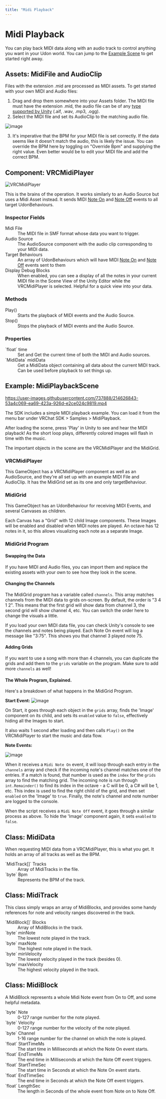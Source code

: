 ```yaml
---
title: "Midi Playback"
---
```


# Midi Playback

You can play back MIDI data along with an audio track to control anything you want in your Udon world. You can jump to the [Example Scene](#example-midiplaybackscene) to get started right away.

## Assets: MidiFile and AudioClip

Files with the extension .mid are processed as MIDI assets. To get started with your own MIDI and Audio files:
1. Drag and drop them somewhere into your Assets folder. The MIDI file must have the extension .mid, the audio file can be of any [type supported by Unity](https://docs.unity3d.com/2019.4/Documentation/Manual/class-AudioClip.html) (.aif, .wav, .mp3, .ogg).
2. Select the MIDI file and set its AudioClip to the matching audio file.

![image](/creators.vrchat.com/images/worlds/midi-playback-214464414-32af9c18-c003-49ed-bd12-dd431367db56.png)

3. It's imperative that the BPM for your MIDI file is set correctly. If the data seems like it doesn't match the audio, this is likely the issue. You can override the BPM here by toggling on "Override Bpm" and supplying the right value. Even better would be to edit your MIDI file and add the correct BPM.


## Component: VRCMidiPlayer

![VRCMidiPlayer](/creators.vrchat.com/images/worlds/midi-playback-215556799-a546e119-afdb-441f-8019-70ee50b6c008.png)

This is the brains of the operation. It works similarly to an Audio Source but uses a Midi Asset instead. It sends MIDI [Note On](/creators.vrchat.com/worlds/udon/midi/#midinoteon) and [Note Off](/creators.vrchat.com/worlds/udon/midi/#midinoteoff) events to all target UdonBehaviours.

### Inspector Fields

<dl>
<dt>Midi File</dt>
<dd>The MIDI file in SMF format whose data you want to trigger.</dd>
<dt>Audio Source</dt>
<dd>The AudioSource component with the audio clip corresponding to your MIDI data.</dd>
<dt>Target Behaviours</dt>
  <dd>An array of UdonBehaviours which will have MIDI <a href="/worlds/udon#midinoteon">Note On</a> and <a href="/worlds/udon#midinoteoff">Note Off</a> events sent to them</dd>
<dt>Display Debug Blocks</dt>
<dd>When enabled, you can see a display of all the notes in your current MIDI file in the Scene View of the Unity Editor while the VRCMidiPlayer is selected. Helpful for a quick view into your data.</dd>
</dl>

### Methods

<dl>
<dt>Play()</dt>
<dd>Starts the playback of MIDI events and the Audio Source.</dd>
<dt>Stop()</dt>
<dd>Stops the playback of MIDI events and the Audio Source.</dd>
</dl>

### Properties

<dl>
<dt>`float` time</dt>
<dd>Set and Get the current time of both the MIDI and Audio sources.</dd>
<dt>`MidiData` midiData</dt>
<dd>Get a MidiData object containing all data about the current MIDI track. Can be used before playback to set things up.</dd>
</dl>

## Example: MidiPlaybackScene

https://user-images.githubusercontent.com/737888/214626843-53a4c069-ea69-423a-926d-e2ce024c9819.mp4

The SDK includes a simple MIDI playback example. You can load it from the menu bar under VRChat SDK > Samples > MidiPlayback.

After loading the scene, press 'Play' in Unity to see and hear the MIDI playback! As the short loop plays, differently colored images will flash in time with the music.

The important objects in the scene are the VRCMidiPlayer and the MidiGrid.

### VRCMidiPlayer

This GameObject has a VRCMidiPlayer component as well as an AudioSource, and they're all set up with an example MIDI File and AudioClip. It has the MidiGrid set as its one and only targetBehaviour.

### MidiGrid

This GameObject has an UdonBehaviour for receiving MIDI Events, and several Canvases as children.

Each Canvas has a "Grid" with 12 child Image components. These Images will be enabled and disabled when MIDI notes are played. An octave has 12 notes in it, so this allows visualizing each note as a separate Image.

### MidiGrid Program

#### Swapping the Data

If you have MIDI and Audio files, you can import them and replace the existing assets with your own to see how they look in the scene.

#### Changing the Channels

The MidiGrid program has a variable called `channels`. This array matches channels from the MIDI data to grids on-screen. By default, the order is "3 4 1 2". This means that the first grid will show data from channel 3, the second grid will show channel 4, etc. You can switch the order here to change the visuals a little.

If you load your own MIDI data file, you can check Unity's console to see the channels and notes being played. Each Note On event will log a message like "3:75". This shows you that channel 3 played note 75.

#### Adding Grids

If you want to use a song with more than 4 channels, you can duplicate the grids and add them to the `grids` variable on the program. Make sure to add more `channels` as well!

#### The Whole Program, Explained.

Here's a breakdown of what happens in the MidiGrid Program.

**Start Event:**
![image](/creators.vrchat.com/images/worlds/midi-playback-214465917-450d04cc-e7ce-4551-a3cd-f4feddd124b2.png)

On Start, it goes through each object in the `grids` array, finds the 'Image' component on its child, and sets its `enabled` value to `false`, effectively hiding all the Images to start.

It also waits 1 second after loading and then calls `Play()` on the VRCMidiPlayer to start the music and data flow.

**Note Events:**

![image](/creators.vrchat.com/images/worlds/midi-playback-214465984-fea32000-04c3-42f3-bf7f-cef471d2b46f.png)


When it receives a `Midi Note On` event, it will loop through each entry in the `channels` array and check if the incoming note's channel matches one of the entries. If a match is found, that number is used as the `index` for the `grids` array to find the matching grid. The incoming note is run through `int.Remainder()` to find its index in the octave - a C will be 0, a C# will be 1, etc. This index is used to find the right child of the grid, and then set `enabled` on the 'Image' to `true`. Finally, the note's channel and note number are logged to the console. 

When the script receives a `Midi Note Off` event, it goes through a similar process as above. To hide the 'Image' component again, it sets `enabled` to `false`.

## Class: MidiData

When requesting MIDI data from a VRCMidiPlayer, this is what you get. It holds an array of all tracks as well as the BPM.

<dl>
<dt>`MidiTrack[]` Tracks</dt>
<dd>Array of MidiTracks in the file.</dd>
<dt>`byte` Bpm</dt>
<dd>Represents the BPM of the track.</dd>
</dl>

## Class: MidiTrack

This class simply wraps an array of MidiBlocks, and provides some handy references for note and velocity ranges discovered in the track.
<dl>
<dt>`MidiBlock[]` Blocks</dt>
<dd>Array of MidiBlocks in the track.</dd>
<dt>`byte` minNote</dt>
<dd>The lowest note played in the track.</dd>
<dt>`byte` maxNote</dt>
<dd>The highest note played in the track.</dd>
<dt>`byte` minVelocity</dt>
<dd>The lowest velocity played in the track (besides 0).</dd>
<dt>`byte` maxVelocity</dt>
<dd>The highest velocity played in the track.</dd>
</dl>

## Class: MidiBlock

A MidiBlock represents a whole Midi Note event from On to Off, and some helpful metadata.

<dl>
<dt>`byte` Note</dt>
<dd>0-127 range number for the note played.</dd>
<dt>`byte` Velocity</dt>
<dd>0-127 range number for the velocity of the note played.</dd>
<dt>`byte` Channel</dt>
<dd>1-16 range number for the channel on which the note is played.</dd>
<dt>`float` StartTimeMs</dt>
<dd>The start time in Milliseconds at which the Note On event starts.</dd>
<dt>`float` EndTimeMs</dt>
<dd>The end time in Milliseconds at which the Note Off event triggers.</dd>
<dt>`float` StartTimeSec</dt>
<dd>The start time in Seconds at which the Note On event starts.</dd>
<dt>`float` EndTimeSec</dt>
<dd>The end time in Seconds at which the Note Off event triggers.</dd>
<dt>`float` LengthSec</dt>
<dd>The length in Seconds of the whole event from Note on to Note Off.</dd>
</dl>